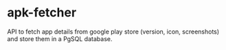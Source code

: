 # apk-fetcher
API to fetch app details from google play store (version, icon, screenshots) and store them in a  PgSQL database.
